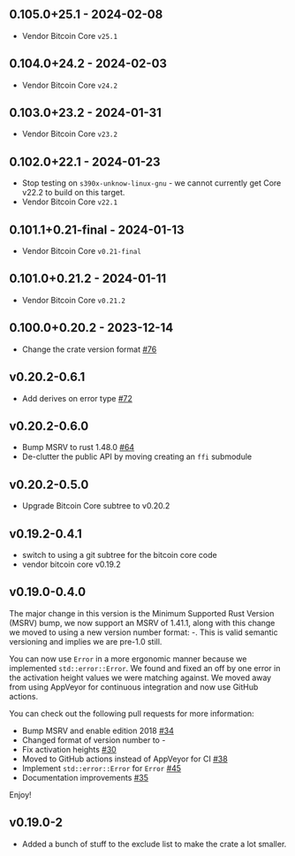 ## 0.105.0+25.1 - 2024-02-08

* Vendor Bitcoin Core `v25.1`

## 0.104.0+24.2 - 2024-02-03

* Vendor Bitcoin Core `v24.2`

## 0.103.0+23.2 - 2024-01-31

* Vendor Bitcoin Core `v23.2`

## 0.102.0+22.1 - 2024-01-23

* Stop testing on `s390x-unknow-linux-gnu` - we cannot currently get Core v22.2 to build on this target.
* Vendor Bitcoin Core `v22.1`

## 0.101.1+0.21-final - 2024-01-13

* Vendor Bitcoin Core `v0.21-final`

## 0.101.0+0.21.2 - 2024-01-11

* Vendor Bitcoin Core `v0.21.2`

## 0.100.0+0.20.2 - 2023-12-14

- Change the crate version format [#76](https://github.com/rust-bitcoin/rust-bitcoinconsensus/pull/76)

## v0.20.2-0.6.1

- Add derives on error type [#72](https://github.com/rust-bitcoin/rust-bitcoinconsensus/pull/72)

## v0.20.2-0.6.0

* Bump MSRV to rust 1.48.0 [#64](https://github.com/rust-bitcoin/rust-bitcoinconsensus/pull/64)
* De-clutter the public API by moving creating an `ffi` submodule

## v0.20.2-0.5.0

* Upgrade Bitcoin Core subtree to v0.20.2

## v0.19.2-0.4.1

* switch to using a git subtree for the bitcoin core code
* vendor bitcoin core v0.19.2

## v0.19.0-0.4.0

The major change in this version is the Minimum Supported Rust Version (MSRV) bump, we now support
an MSRV of 1.41.1, along with this change we moved to using a new version number format:
<bitcoin-core-version>-<lib-version>. This is valid semantic versioning and implies we are pre-1.0
still.

You can now use `Error` in a more ergonomic manner because we implemented `std::error::Error`. We
found and fixed an off by one error in the activation height values we were matching against. We
moved away from using AppVeyor for continuous integration and now use GitHub actions.

You can check out the following pull requests for more information:

- Bump MSRV and enable edition 2018 [#34](https://github.com/rust-bitcoin/rust-bitcoinconsensus/pull/34)
- Changed format of version number to <bitcoin-core-version>-<this-lib-version>
- Fix activation heights [#30](https://github.com/rust-bitcoin/rust-bitcoinconsensus/pull/30)
- Moved to GitHub actions instead of AppVeyor for CI [#38](https://github.com/rust-bitcoin/rust-bitcoinconsensus/pull/38)
- Implement `std::error::Error` for `Error` [#45](https://github.com/rust-bitcoin/rust-bitcoinconsensus/pull/45)
- Documentation improvements [#35](https://github.com/rust-bitcoin/rust-bitcoinconsensus/pull/35/commits)

Enjoy!

## v0.19.0-2

- Added a bunch of stuff to the exclude list to make the crate a lot smaller.
